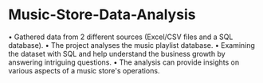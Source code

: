 # Music-Store-Data-Analysis

•	Gathered data from 2 different sources (Excel/CSV files and a SQL database).
•	The project analyses the music playlist database.
•	Examining the dataset with SQL and help understand the business growth by answering intriguing questions.
•	The analysis can provide insights on various aspects of a music store's operations.
